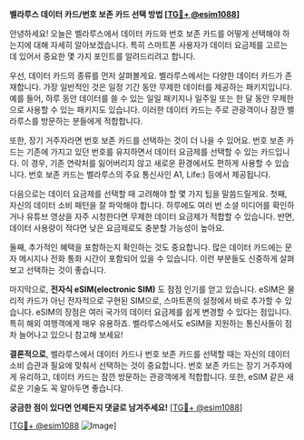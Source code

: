 **벨라루스 데이터 카드/번호 보존 카드 선택 방법 [[TG💪+ @esim1088](https://t.me/s/esim1088)]**

안녕하세요! 오늘은 벨라루스에서 데이터 카드와 번호 보존 카드를 어떻게 선택해야 하는지에 대해 자세히 알아보겠습니다. 특히 스마트폰 사용자가 데이터 요금제를 고르는 데 있어서 중요한 몇 가지 포인트를 알려드리려고 합니다.

우선, 데이터 카드의 종류를 먼저 살펴볼게요. 벨라루스에서는 다양한 데이터 카드가 존재합니다. 가장 일반적인 것은 일정 기간 동안 무제한 데이터를 제공하는 패키지입니다. 예를 들어, 하루 동안 데이터를 쓸 수 있는 일일 패키지나 일주일 또는 한 달 동안 무제한으로 사용할 수 있는 패키지도 있습니다. 이러한 데이터 카드는 주로 관광객이나 잠깐 벨라루스를 방문하는 분들에게 적합합니다.

또한, 장기 거주자라면 번호 보존 카드를 선택하는 것이 더 나을 수 있어요. 번호 보존 카드는 기존에 가지고 있던 번호를 유지하면서 데이터 요금제를 선택할 수 있는 카드입니다. 이 경우, 기존 연락처를 잃어버리지 않고 새로운 환경에서도 편하게 사용할 수 있습니다. 번호 보존 카드는 벨라루스의 주요 통신사인 A1, Life:) 등에서 제공됩니다.

다음으로는 데이터 요금제를 선택할 때 고려해야 할 몇 가지 팁을 말씀드릴게요. 첫째, 자신의 데이터 소비 패턴을 잘 파악해야 합니다. 하루에도 여러 번 소셜 미디어를 확인하거나 유튜브 영상을 자주 시청한다면 무제한 데이터 요금제가 적합할 수 있습니다. 반면, 데이터 사용량이 적다면 낮은 요금제로도 충분할 가능성이 높아요.

둘째, 추가적인 혜택을 포함하는지 확인하는 것도 중요합니다. 많은 데이터 카드에는 문자 메시지나 전화 통화 시간이 포함되어 있을 수 있습니다. 이런 부분들도 신중하게 살펴보고 선택하는 것이 좋습니다.

마지막으로, **전자식 eSIM(electronic SIM)** 도 점점 인기를 얻고 있습니다. eSIM은 물리적 카드가 아닌 전자적으로 구현된 SIM으로, 스마트폰의 설정에서 바로 추가할 수 있습니다. eSIM의 장점은 여러 국가의 데이터 요금제를 쉽게 변경할 수 있다는 점입니다. 특히 해외 여행객에게 매우 유용하죠. 벨라루스에서도 eSIM을 지원하는 통신사들이 점차 늘어나고 있으니 참고해 보세요!

**결론적으로**, 벨라루스에서 데이터 카드나 번호 보존 카드를 선택할 때는 자신의 데이터 소비 습관과 필요에 맞춰서 선택하는 것이 중요합니다. 번호 보존 카드는 장기 거주자에게 유리하고, 데이터 카드는 잠깐 방문하는 관광객에게 적합합니다. 또한, eSIM 같은 새로운 기술도 꼭 알아두면 좋습니다.

**궁금한 점이 있다면 언제든지 댓글로 남겨주세요!** [[TG💪+ @esim1088](https://t.me/s/esim1088)] 

[[TG💪+ @esim1088](https://t.me/s/esim1088) ![Image](https://i.postimg.cc/Y0z9fWf4/image.png)]